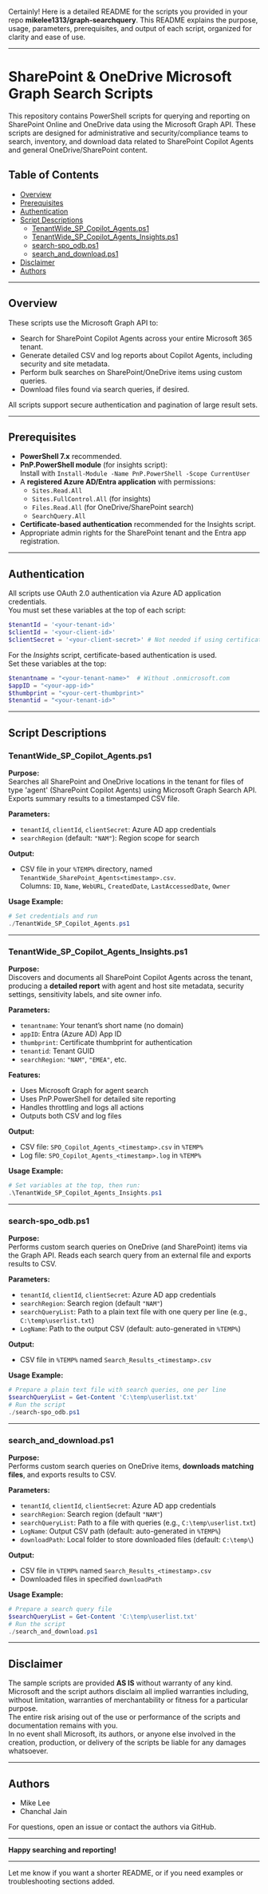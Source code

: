 Certainly! Here is a detailed README for the scripts you provided in your repo **mikelee1313/graph-searchquery**. This README explains the purpose, usage, parameters, prerequisites, and output of each script, organized for clarity and ease of use.

---

# SharePoint & OneDrive Microsoft Graph Search Scripts

This repository contains PowerShell scripts for querying and reporting on SharePoint Online and OneDrive data using the Microsoft Graph API. These scripts are designed for administrative and security/compliance teams to search, inventory, and download data related to SharePoint Copilot Agents and general OneDrive/SharePoint content.

## Table of Contents

- [Overview](#overview)
- [Prerequisites](#prerequisites)
- [Authentication](#authentication)
- [Script Descriptions](#script-descriptions)
  - [TenantWide_SP_Copilot_Agents.ps1](#tenantwide_sp_copilot_agentsps1)
  - [TenantWide_SP_Copilot_Agents_Insights.ps1](#tenantwide_sp_copilot_agents_insightsps1)
  - [search-spo_odb.ps1](#search-spo_odbps1)
  - [search_and_download.ps1](#search_and_downloadps1)
- [Disclaimer](#disclaimer)
- [Authors](#authors)

---

## Overview

These scripts use the Microsoft Graph API to:
- Search for SharePoint Copilot Agents across your entire Microsoft 365 tenant.
- Generate detailed CSV and log reports about Copilot Agents, including security and site metadata.
- Perform bulk searches on SharePoint/OneDrive items using custom queries.
- Download files found via search queries, if desired.

All scripts support secure authentication and pagination of large result sets.

---

## Prerequisites

- **PowerShell 7.x** recommended.
- **PnP.PowerShell module** (for insights script):  
  Install with `Install-Module -Name PnP.PowerShell -Scope CurrentUser`
- A **registered Azure AD/Entra application** with permissions:
  - `Sites.Read.All`
  - `Sites.FullControl.All` (for insights)
  - `Files.Read.All` (for OneDrive/SharePoint search)
  - `SearchQuery.All`
- **Certificate-based authentication** recommended for the Insights script.
- Appropriate admin rights for the SharePoint tenant and the Entra app registration.

---

## Authentication

All scripts use OAuth 2.0 authentication via Azure AD application credentials.  
You must set these variables at the top of each script:

```powershell
$tenantId = '<your-tenant-id>'
$clientId = '<your-client-id>'
$clientSecret = '<your-client-secret>' # Not needed if using certificate auth
```

For the _Insights_ script, certificate-based authentication is used.  
Set these variables at the top:

```powershell
$tenantname = "<your-tenant-name>"  # Without .onmicrosoft.com
$appID = "<your-app-id>"
$thumbprint = "<your-cert-thumbprint>"
$tenantid = "<your-tenant-id>"
```

---

## Script Descriptions

### TenantWide_SP_Copilot_Agents.ps1

**Purpose:**  
Searches all SharePoint and OneDrive locations in the tenant for files of type 'agent' (SharePoint Copilot Agents) using Microsoft Graph Search API. Exports summary results to a timestamped CSV file.

**Parameters:**
- `tenantId`, `clientId`, `clientSecret`: Azure AD app credentials
- `searchRegion` (default: `"NAM"`): Region scope for search

**Output:**  
- CSV file in your `%TEMP%` directory, named `TenantWide_SharePoint_Agents<timestamp>.csv`.  
  Columns: `ID`, `Name`, `WebURL`, `CreatedDate`, `LastAccessedDate`, `Owner`

**Usage Example:**
```powershell
# Set credentials and run
./TenantWide_SP_Copilot_Agents.ps1
```

---

### TenantWide_SP_Copilot_Agents_Insights.ps1

**Purpose:**  
Discovers and documents all SharePoint Copilot Agents across the tenant, producing a **detailed report** with agent and host site metadata, security settings, sensitivity labels, and site owner info.

**Parameters:**
- `tenantname`: Your tenant’s short name (no domain)
- `appID`: Entra (Azure AD) App ID
- `thumbprint`: Certificate thumbprint for authentication
- `tenantid`: Tenant GUID
- `searchRegion`: `"NAM"`, `"EMEA"`, etc.

**Features:**
- Uses Microsoft Graph for agent search
- Uses PnP.PowerShell for detailed site reporting
- Handles throttling and logs all actions
- Outputs both CSV and log files

**Output:**
- CSV file: `SPO_Copilot_Agents_<timestamp>.csv` in `%TEMP%`
- Log file: `SPO_Copilot_Agents_<timestamp>.log` in `%TEMP%`

**Usage Example:**
```powershell
# Set variables at the top, then run:
.\TenantWide_SP_Copilot_Agents_Insights.ps1
```

---

### search-spo_odb.ps1

**Purpose:**  
Performs custom search queries on OneDrive (and SharePoint) items via the Graph API. Reads each search query from an external file and exports results to CSV.

**Parameters:**
- `tenantId`, `clientId`, `clientSecret`: Azure AD app credentials
- `searchRegion`: Search region (default `"NAM"`)
- `searchQueryList`: Path to a plain text file with one query per line (e.g., `C:\temp\userlist.txt`)
- `LogName`: Path to the output CSV (default: auto-generated in `%TEMP%`)

**Output:**
- CSV file in `%TEMP%` named `Search_Results_<timestamp>.csv`

**Usage Example:**
```powershell
# Prepare a plain text file with search queries, one per line
$searchQueryList = Get-Content 'C:\temp\userlist.txt'
# Run the script
./search-spo_odb.ps1
```

---

### search_and_download.ps1

**Purpose:**  
Performs custom search queries on OneDrive items, **downloads matching files**, and exports results to CSV.

**Parameters:**
- `tenantId`, `clientId`, `clientSecret`: Azure AD app credentials
- `searchRegion`: Search region (default `"NAM"`)
- `searchQueryList`: Path to a file with queries (e.g., `C:\temp\userlist.txt`)
- `LogName`: Output CSV path (default: auto-generated in `%TEMP%`)
- `downloadPath`: Local folder to store downloaded files (default: `C:\temp\`)

**Output:**
- CSV file in `%TEMP%` named `Search_Results_<timestamp>.csv`
- Downloaded files in specified `downloadPath`

**Usage Example:**
```powershell
# Prepare a search query file
$searchQueryList = Get-Content 'C:\temp\userlist.txt'
# Run the script
./search_and_download.ps1
```

---

## Disclaimer

The sample scripts are provided **AS IS** without warranty of any kind.  
Microsoft and the script authors disclaim all implied warranties including, without limitation, warranties of merchantability or fitness for a particular purpose.  
The entire risk arising out of the use or performance of the scripts and documentation remains with you.  
In no event shall Microsoft, its authors, or anyone else involved in the creation, production, or delivery of the scripts be liable for any damages whatsoever.

---

## Authors

- Mike Lee
- Chanchal Jain

For questions, open an issue or contact the authors via GitHub.

---

**Happy searching and reporting!**

---

Let me know if you want a shorter README, or if you need examples or troubleshooting sections added.
